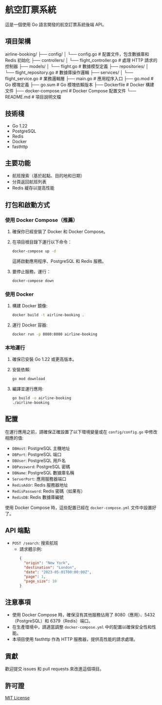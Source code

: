 # 航空訂票系統

這是一個使用 Go 語言開發的航空訂票系統後端 API。

## 項目架構
airline-booking/
├── config/
│ └── config.go # 配置文件，包含數據庫和 Redis 初始化
├── controllers/
│ └── flight_controller.go # 處理 HTTP 請求的控制器
├── models/
│ └── flight.go # 數據模型定義
├── repositories/
│ └── flight_repository.go # 數據庫操作邏輯
├── services/
│ └── flight_service.go # 業務邏輯層
├── main.go # 應用程序入口
├── go.mod # Go 模塊定義
├── go.sum # Go 模塊依賴版本
├── Dockerfile # Docker 構建文件
├── docker-compose.yml # Docker Compose 配置文件
└── README.md # 項目說明文檔

## 技術棧

- Go 1.22
- PostgreSQL
- Redis
- Docker
- fasthttp

## 主要功能

- 航班搜索（基於起點、目的地和日期）
- 分頁返回航班列表
- Redis 緩存以提高性能

## 打包和啟動方式

### 使用 Docker Compose（推薦）

1. 確保你已經安裝了 Docker 和 Docker Compose。

2. 在項目根目錄下運行以下命令：

   ```bash
   docker-compose up -d
   ```

   這將啟動應用程序、PostgreSQL 和 Redis 服務。

3. 要停止服務，運行：

   ```bash
   docker-compose down
   ```

### 使用 Docker

1. 構建 Docker 鏡像:

   ```bash
   docker build -t airline-booking .
   ```

2. 運行 Docker 容器:

   ```bash
   docker run -p 8080:8080 airline-booking
   ```

### 本地運行

1. 確保已安裝 Go 1.22 或更高版本。

2. 安裝依賴:

   ```bash
   go mod download
   ```

3. 編譯並運行應用:

   ```bash
   go build -o airline-booking
   ./airline-booking
   ```

## 配置

在運行應用之前，請確保正確設置了以下環境變量或在 `config/config.go` 中修改相應的值:

- `DBHost`: PostgreSQL 主機地址
- `DBPort`: PostgreSQL 端口
- `DBUser`: PostgreSQL 用戶名
- `DBPassword`: PostgreSQL 密碼
- `DBName`: PostgreSQL 數據庫名稱
- `ServerPort`: 應用服務器端口
- `RedisAddr`: Redis 服務器地址
- `RedisPassword`: Redis 密碼（如果有）
- `RedisDB`: Redis 數據庫編號

使用 Docker Compose 時，這些配置已經在 `docker-compose.yml` 文件中設置好了。

## API 端點

- `POST /search`: 搜索航班
  - 請求體示例:
    ```json
    {
      "origin": "New York",
      "destination": "London",
      "date": "2023-05-01T00:00:00Z",
      "page": 1,
      "page_size": 10
    }
    ```

## 注意事項

- 使用 Docker Compose 時，確保沒有其他服務佔用了 8080（應用）、5432（PostgreSQL）和 6379（Redis）端口。
- 在生產環境中，請適當調整 `docker-compose.yml` 中的配置以確保安全性和性能。
- 本項目使用 fasthttp 作為 HTTP 服務器，提供高性能的請求處理。

## 貢獻

歡迎提交 issues 和 pull requests 來改進這個項目。

## 許可證

[MIT License](LICENSE)
